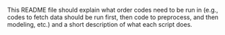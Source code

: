 This README file should explain what order codes need to be run in (e.g., codes to fetch data should be run first, then code to preprocess, and then modeling, etc.) and a short description of what each script does.
